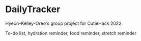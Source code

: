 # DailyTracker

Hyeon-Kelley-Oreo's group project for CutieHack 2022.

To-do list, hydration reminder, food reminder, stretch reminder

